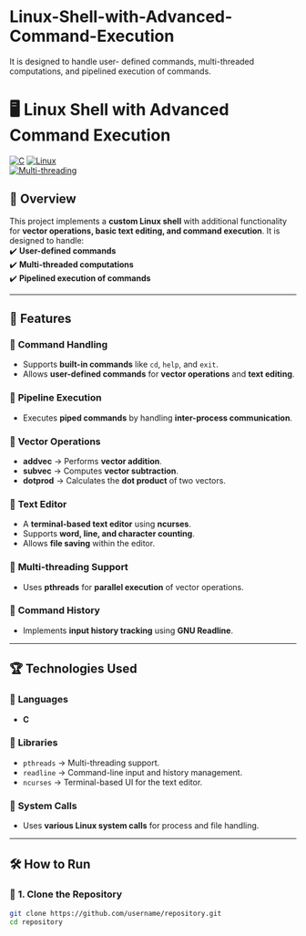 # Linux-Shell-with-Advanced-Command-Execution
It is designed to handle user- defined commands, multi-threaded computations, and pipelined execution of commands.

# 🖥️ Linux Shell with Advanced Command Execution  

[![C](https://img.shields.io/badge/Language-C-blue.svg)](https://en.wikipedia.org/wiki/C_(programming_language))  
[![Linux](https://img.shields.io/badge/Platform-Linux-orange.svg)](https://en.wikipedia.org/wiki/Linux)  
[![Multi-threading](https://img.shields.io/badge/Multi--Threading-pthreads-green.svg)](https://en.wikipedia.org/wiki/POSIX_Threads)  

## 📌 Overview  
This project implements a **custom Linux shell** with additional functionality for **vector operations, basic text editing, and command execution**. It is designed to handle:  
✔️ **User-defined commands**  
✔️ **Multi-threaded computations**  
✔️ **Pipelined execution of commands**  

---

## 🚀 Features  

### 🔹 **Command Handling**  
- Supports **built-in commands** like `cd`, `help`, and `exit`.  
- Allows **user-defined commands** for **vector operations** and **text editing**.  

### 🔹 **Pipeline Execution**  
- Executes **piped commands** by handling **inter-process communication**.  

### 🔹 **Vector Operations**  
- **addvec** → Performs **vector addition**.  
- **subvec** → Computes **vector subtraction**.  
- **dotprod** → Calculates the **dot product** of two vectors.  

### 🔹 **Text Editor**  
- A **terminal-based text editor** using **ncurses**.  
- Supports **word, line, and character counting**.  
- Allows **file saving** within the editor.  

### 🔹 **Multi-threading Support**  
- Uses **pthreads** for **parallel execution** of vector operations.  

### 🔹 **Command History**  
- Implements **input history tracking** using **GNU Readline**.  

---

## 🏆 Technologies Used  

### 🔹 **Languages**  
- **C**  

### 🔹 **Libraries**  
- `pthreads` → Multi-threading support.  
- `readline` → Command-line input and history management.  
- `ncurses` → Terminal-based UI for the text editor.  

### 🔹 **System Calls**  
- Uses **various Linux system calls** for process and file handling.  

---

## 🛠 How to Run  

### 🔹 **1. Clone the Repository**  
```bash
git clone https://github.com/username/repository.git
cd repository
